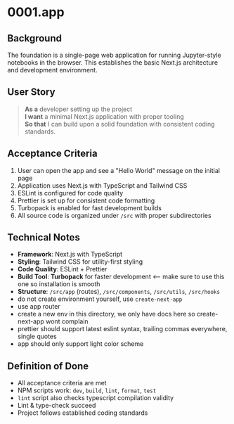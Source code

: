 # 0001.app

## Background

The foundation is a single-page web application for running Jupyter-style notebooks in the browser. This establishes the basic Next.js architecture and development environment.

## User Story

> **As a** developer setting up the project  
> **I want** a minimal Next.js application with proper tooling  
> **So that** I can build upon a solid foundation with consistent coding standards.

## Acceptance Criteria

1. User can open the app and see a "Hello World" message on the initial page
2. Application uses Next.js with TypeScript and Tailwind CSS
3. ESLint is configured for code quality
4. Prettier is set up for consistent code formatting
5. Turbopack is enabled for fast development builds
6. All source code is organized under `/src` with proper subdirectories

## Technical Notes

- **Framework**: Next.js with TypeScript
- **Styling**: Tailwind CSS for utility-first styling
- **Code Quality**: ESLint + Prettier
- **Build Tool**: **Turbopack** for faster development <-- make sure to use this one so installation is smooth
- **Structure**: `/src/app` (routes), `/src/components`, `/src/utils`, `/src/hooks`
- do not create environment yourself, use `create-next-app`
- use app router
- create a new env in this directory, we only have docs here so create-next-app wont complain
- prettier should support latest eslint syntax, trailing commas everywhere, single quotes
- app should only support light color scheme

## Definition of Done

- All acceptance criteria are met
- NPM scripts work: `dev`, `build`, `lint`, `format`, `test`
- `lint` script also checks typescript compilation validity
- Lint & type-check succeed
- Project follows established coding standards
